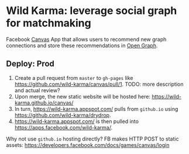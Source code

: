 Wild Karma: leverage social graph for matchmaking
=============================================

Facebook [Canvas](https://developers.facebook.com/docs/games/canvas) App
that allows users to recommend new graph connections and store these
recommendations in [Open Graph](https://developers.facebook.com/docs/games/opengraph).


Deploy: Prod
--------
1. Create a pull request from `master` to `gh-pages` like
https://github.com/wild-karma/canvas/pull/1. TODO: more description and
actual review?
2. Upon merge, the new static website will be hosted here: https://wild-karma.github.io/canvas/
3. In turn, https://wild-karma.appspot.com/ pulls from `github.io` using https://github.com/wild-karma/drydrop.
4. https://wild-karma.appspot.com/ is then pulled into https://apps.facebook.com/wild-karma/.

Why not use `github.io` hosting directly? FB makes HTTP POST to static assets:
https://developers.facebook.com/docs/games/canvas/login
